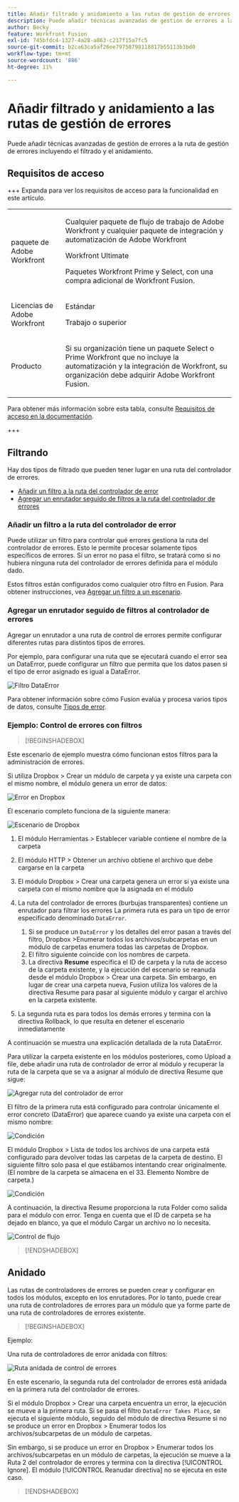 ```yaml
---
title: Añadir filtrado y anidamiento a las rutas de gestión de errores
description: Puede añadir técnicas avanzadas de gestión de errores a la ruta de gestión de errores incluyendo el filtrado y el anidamiento.
author: Becky
feature: Workfront Fusion
exl-id: 745bfdc4-1327-4a28-a863-c217f15a7fc5
source-git-commit: b2ca63ca5af26ee79758798118817b55113b3bd0
workflow-type: tm+mt
source-wordcount: '886'
ht-degree: 11%

---
```


# Añadir filtrado y anidamiento a las rutas de gestión de errores

Puede añadir técnicas avanzadas de gestión de errores a la ruta de gestión de errores incluyendo el filtrado y el anidamiento.

## Requisitos de acceso

+++ Expanda para ver los requisitos de acceso para la funcionalidad en este artículo.

<table style="table-layout:auto">
 <col> 
 <col> 
 <tbody> 
  <tr> 
   <td role="rowheader">paquete de Adobe Workfront</td> 
   <td> <p>Cualquier paquete de flujo de trabajo de Adobe Workfront y cualquier paquete de integración y automatización de Adobe Workfront</p><p>Workfront Ultimate</p><p>Paquetes Workfront Prime y Select, con una compra adicional de Workfront Fusion.</p> </td> 
  </tr> 
  <tr data-mc-conditions=""> 
   <td role="rowheader">Licencias de Adobe Workfront</td> 
   <td> <p>Estándar</p><p>Trabajo o superior</p> </td> 
  </tr> 
  <tr> 
   <td role="rowheader">Producto</td> 
   <td>
   <p>Si su organización tiene un paquete Select o Prime Workfront que no incluye la automatización y la integración de Workfront, su organización debe adquirir Adobe Workfront Fusion.</li></ul>
   </td> 
  </tr>
 </tbody> 
</table>

Para obtener más información sobre esta tabla, consulte [Requisitos de acceso en la documentación](/help/workfront-fusion/references/licenses-and-roles/access-level-requirements-in-documentation.md).

+++

## Filtrando

Hay dos tipos de filtrado que pueden tener lugar en una ruta del controlador de errores.

* [Añadir un filtro a la ruta del controlador de error](#add-a-filter-to-the-error-handler-route)
* [Agregar un enrutador seguido de filtros a la ruta del controlador de errores](#add-a-router-followed-by-filters-to-the-error-handler)

### Añadir un filtro a la ruta del controlador de error

Puede utilizar un filtro para controlar qué errores gestiona la ruta del controlador de errores. Esto le permite procesar solamente tipos específicos de errores. Si un error no pasa el filtro, se tratará como si no hubiera ninguna ruta del controlador de errores definida para el módulo dado.

Estos filtros están configurados como cualquier otro filtro en Fusion. Para obtener instrucciones, vea [Agregar un filtro a un escenario](/help/workfront-fusion/create-scenarios/add-modules/add-a-filter-to-a-scenario.md).

### Agregar un enrutador seguido de filtros al controlador de errores

Agregar un enrutador a una ruta de control de errores permite configurar diferentes rutas para distintos tipos de errores.

Por ejemplo, para configurar una ruta que se ejecutará cuando el error sea un DataError, puede configurar un filtro que permita que los datos pasen si el tipo de error asignado es igual a DataError.

![Filtro DataError](assets/filter-dataerror.png)

Para obtener información sobre cómo Fusion evalúa y procesa varios tipos de datos, consulte [Tipos de error](/help/workfront-fusion/references/errors/error-processing.md).

### Ejemplo: Control de errores con filtros

>[!BEGINSHADEBOX]

Este escenario de ejemplo muestra cómo funcionan estos filtros para la administración de errores.

Si utiliza Dropbox > Crear un módulo de carpeta y ya existe una carpeta con el mismo nombre, el módulo genera un error de datos:

![Error en Dropbox](assets/dropbox.png)

El escenario completo funciona de la siguiente manera:

![Escenario de Dropbox](assets/dropbox-scenario.png)

1. El módulo Herramientas > Establecer variable contiene el nombre de la carpeta
1. El módulo HTTP > Obtener un archivo obtiene el archivo que debe cargarse en la carpeta
1. El módulo Dropbox > Crear una carpeta genera un error si ya existe una carpeta con el mismo nombre que la asignada en el módulo
1. La ruta del controlador de errores (burbujas transparentes) contiene un enrutador para filtrar los errores
La primera ruta es para un tipo de error especificado denominado `DataError`.

   1. Si se produce un `DataError` y los detalles del error pasan a través del filtro, Dropbox >Enumerar todos los archivos/subcarpetas en un módulo de carpetas enumera todas las carpetas de Dropbox.
   1. El filtro siguiente coincide con los nombres de carpeta.
   1. La directiva **Resume** especifica el ID de carpeta y la ruta de acceso de la carpeta existente, y la ejecución del escenario se reanuda desde el módulo Dropbox > Crear una carpeta. Sin embargo, en lugar de crear una carpeta nueva, Fusion utiliza los valores de la directiva Resume para pasar al siguiente módulo y cargar el archivo en la carpeta existente.

1. La segunda ruta es para todos los demás errores y termina con la directiva Rollback, lo que resulta en detener el escenario inmediatamente

A continuación se muestra una explicación detallada de la ruta DataError.

Para utilizar la carpeta existente en los módulos posteriores, como Upload a file, debe añadir una ruta de controlador de error al módulo y recuperar la ruta de la carpeta que se va a asignar al módulo de directiva Resume que sigue:

![Agregar ruta del controlador de error](assets/add-error-handler-route.png)

El filtro de la primera ruta está configurado para controlar únicamente el error concreto (DataError) que aparece cuando ya existe una carpeta con el mismo nombre:

![Condición](assets/condition.png)

El módulo Dropbox > Lista de todos los archivos de una carpeta está configurado para devolver todas las carpetas de la carpeta de destino. El siguiente filtro solo pasa el que estábamos intentando crear originalmente. (El nombre de la carpeta se almacena en el 33. Elemento Nombre de carpeta.)

![Condición](assets/condition2.png)

A continuación, la directiva Resume proporciona la ruta Folder como salida para el módulo con error. Tenga en cuenta que el ID de carpeta se ha dejado en blanco, ya que el módulo Cargar un archivo no lo necesita.

![Control de flujo](assets/flow-control.png)

>[!ENDSHADEBOX]

## Anidado

Las rutas de controladores de errores se pueden crear y configurar en todos los módulos, excepto en los enrutadores. Por lo tanto, puede crear una ruta de controladores de errores para un módulo que ya forme parte de una ruta de controladores de errores existente.

>[!BEGINSHADEBOX]

Ejemplo:

Una ruta de controladores de error anidada con filtros:

![Ruta anidada de control de errores](assets/nested-error-handling-route.png)

En este escenario, la segunda ruta del controlador de errores está anidada en la primera ruta del controlador de errores.

Si el módulo Dropbox > Crear una carpeta encuentra un error, la ejecución se mueve a la primera ruta. Si se pasa el filtro `DataError Takes Place`, se ejecuta el siguiente módulo, seguido del módulo de directiva Resume si no se produce un error en Dropbox > Enumerar todos los archivos/subcarpetas de un módulo de carpetas.

Sin embargo, si se produce un error en Dropbox > Enumerar todos los archivos/subcarpetas en un módulo de carpetas, la ejecución se mueve a la Ruta 2 del controlador de errores y termina con la directiva [!UICONTROL Ignore]. El módulo [!UICONTROL Reanudar directiva] no se ejecuta en este caso.

>[!ENDSHADEBOX]
